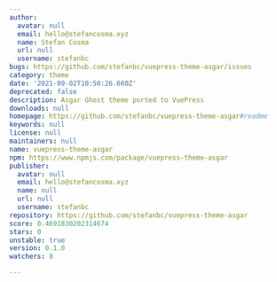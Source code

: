 ```yaml
---
author:
  avatar: null
  email: hello@stefancosma.xyz
  name: Stefan Cosma
  url: null
  username: stefanbc
bugs: https://github.com/stefanbc/vuepress-theme-asgar/issues
category: theme
date: '2021-09-02T10:50:26.660Z'
deprecated: false
description: Asgar Ghost theme ported to VuePress
downloads: null
homepage: https://github.com/stefanbc/vuepress-theme-asgar#readme
keywords: null
license: null
maintainers: null
name: vuepress-theme-asgar
npm: https://www.npmjs.com/package/vuepress-theme-asgar
publisher:
  avatar: null
  email: hello@stefancosma.xyz
  name: null
  url: null
  username: stefanbc
repository: https://github.com/stefanbc/vuepress-theme-asgar
score: 0.4691830202314674
stars: 0
unstable: true
version: 0.1.0
watchers: 0

---
```


